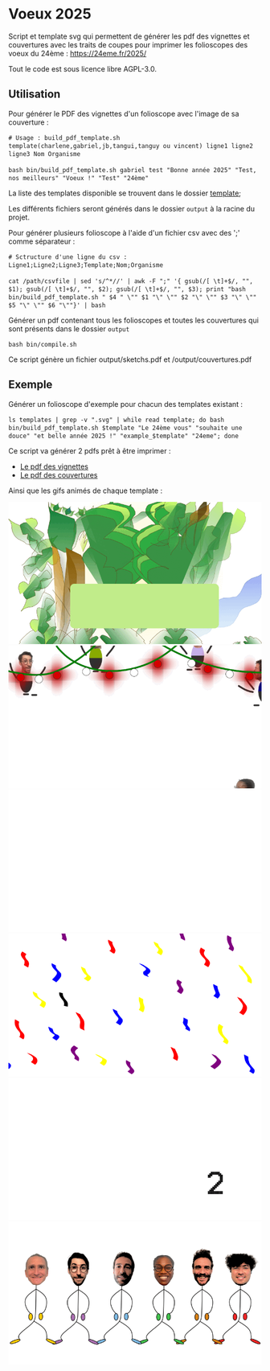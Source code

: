# Voeux 2025

Script et template svg qui permettent de générer les pdf des vignettes et couvertures avec les traits de coupes pour imprimer les folioscopes des voeux du 24ème : https://24eme.fr/2025/

Tout le code est sous licence libre AGPL-3.0.

## Utilisation

Pour générer le PDF des vignettes d'un folioscope avec l'image de sa couverture :

```
# Usage : build_pdf_template.sh template(charlene,gabriel,jb,tangui,tanguy ou vincent) ligne1 ligne2 ligne3 Nom Organisme

bash bin/build_pdf_template.sh gabriel test "Bonne année 2025" "Test, nos meilleurs" "Voeux !" "Test" "24ème"

```

La liste des templates disponible se trouvent dans le dossier [template](https://github.com/24eme/voeux_2025_folioscope/tree/master/templates);

Les différents fichiers seront générés dans le dossier `output` à la racine du projet.

Pour générer plusieurs folioscope à l'aide d'un fichier csv avec des ';' comme séparateur :

```
# Sctructure d'une ligne du csv : Ligne1;Ligne2;Ligne3;Template;Nom;Organisme

cat /path/csvfile | sed 's/^*//' | awk -F ";" '{ gsub(/[ \t]+$/, "", $1); gsub(/[ \t]+$/, "", $2); gsub(/[ \t]+$/, "", $3); print "bash bin/build_pdf_template.sh " $4 " \"" $1 "\" \"" $2 "\" \"" $3 "\" \"" $5 "\" \"" $6 "\""}' | bash
```

Générer un pdf contenant tous les folioscopes et toutes les couvertures qui sont présents dans le dossier `output`


```
bash bin/compile.sh
```

Ce script génère un fichier output/sketchs.pdf et /output/couvertures.pdf

## Exemple

Générer un folioscope d'exemple pour chacun des templates existant :

```
ls templates | grep -v ".svg" | while read template; do bash bin/build_pdf_template.sh $template "Le 24ème vous" "souhaite une douce" "et belle année 2025 !" "example_$template" "24eme"; done
```

Ce script va générer 2 pdfs prêt à être imprimer :

- [Le pdf des vignettes](https://github.com/24eme/voeux_2025_folioscope/blob/master/example/sketchs.pdf)
- [Le pdf des couvertures](https://github.com/24eme/voeux_2025_folioscope/blob/master/example/couvertures.pdf)

Ainsi que les gifs animés de chaque template :

![Exemple du template charlene](https://raw.githubusercontent.com/24eme/voeux_2025_folioscope/refs/heads/master/example/gif/EXAMPLECHARLENE_24EME.gif)
![Exemple du template gabriel](https://raw.githubusercontent.com/24eme/voeux_2025_folioscope/refs/heads/master/example/gif/EXAMPLEGABRIEL_24EME.gif)
![Exemple du template jb](https://raw.githubusercontent.com/24eme/voeux_2025_folioscope/refs/heads/master/example/gif/EXAMPLEJB_24EME.gif)
![Exemple du template tangui](https://raw.githubusercontent.com/24eme/voeux_2025_folioscope/refs/heads/master/example/gif/EXAMPLETANGUI_24EME.gif)
![Exemple du template tanguy](https://raw.githubusercontent.com/24eme/voeux_2025_folioscope/refs/heads/master/example/gif/EXAMPLETANGUY_24EME.gif)
![Exemple du template vincent](https://raw.githubusercontent.com/24eme/voeux_2025_folioscope/refs/heads/master/example/gif/EXAMPLEVINCENT_24EME.gif)
